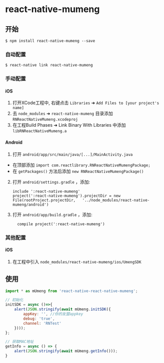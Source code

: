
# react-native-mumeng

## 开始

`$ npm install react-native-mumeng --save`

### 自动配置

`$ react-native link react-native-mumeng`

### 手动配置


#### iOS

1. 打开XCode工程中, 右键点击 `Libraries` ➜ `Add Files to [your project's name]`
2. 去 `node_modules` ➜ `react-native-mumeng` 目录添加 `RNReactNativeMumeng.xcodeproj`
3. 在工程Build Phases ➜ Link Binary With Libraries 中添加 `libRNReactNativeMumeng.a`

#### Android

1. 打开 `android/app/src/main/java/[...]/MainActivity.java`
  - 在顶部添加 `import com.reactlibrary.RNReactNativeMumengPackage;`
  - 在 `getPackages()` 方法后添加 `new RNReactNativeMumengPackage()`
2. 打开 `android/settings.gradle` ，添加:
  	```
  	include ':react-native-mumeng'
  	project(':react-native-mumeng').projectDir = new File(rootProject.projectDir, 	'../node_modules/react-native-mumeng/android')
  	```
3. 打开 `android/app/build.gradle` ，添加:
  	```
      compile project(':react-native-mumeng')
  	```


### 其他配置

#### iOS

1. 在工程中引入 `node_modules/react-native-mumeng/ios/UmengSDK`


## 使用
```javascript
import * as mUmeng from 'react-native-react-native-mumeng';

// 初始化
initSDK = async ()=>{
    alert(JSON.stringify(await mUmeng.initSDK({
        appKey: '', //你的友盟appkey
        debug: 'true',
        channel: 'RNTest'
    })));
};

// 获取MAC地址
getInfo = async () => {
    alert(JSON.stringify(await mUmeng.getInfo()));
}
```
  